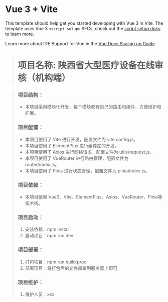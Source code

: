 # Vue 3 + Vite

This template should help get you started developing with Vue 3 in Vite. The template uses Vue 3 `<script setup>` SFCs, check out the [script setup docs](https://v3.vuejs.org/api/sfc-script-setup.html#sfc-script-setup) to learn more.

Learn more about IDE Support for Vue in the [Vue Docs Scaling up Guide](https://vuejs.org/guide/scaling-up/tooling.html#ide-support).

># 项目名称: 陕西省大型医疗设备在线审核（机构端）

> ### 项目结构：
> - 本项目采用模块化开发，每个模块都有自己的路由和组件，方便维护和扩展。
> 
> ### 项目配置：
> - 本项目使用了 Vite 进行开发，配置文件为 vite.config.js。
> - 本项目使用了 ElementPlus 进行组件库的开发。
> - 本项目使用了 Axios 进行网络请求，配置文件为 utils/request.js。
> - 本项目使用了 VueRouter 进行路由管理，配置文件为 router/index.js。
> - 本项目使用了 Pinia 进行状态管理，配置文件为 pinia/index.js。
>
> ### 项目依赖：
> * 本项目依赖 Vue3、Vite、ElementPlus、Axios、VueRouter、Pinia等技术栈。
> 
> ### 项目启动：
> 1. 安装依赖：npm install
> 2. 启动项目：npm run dev
>
> ### 项目部署：
> 1. 打包项目：npm run build:prod
> 2. 部署项目：将打包后的文件部署到服务器上即可
>
> ### 项目维护：
> 1. 维护人员：xxx
